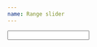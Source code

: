 ```yaml
---
name: Range slider
---
```

<input type="text" value="" data-slider-min="10" data-slider-max="1000" data-slider-step="5" data-slider-value="[250,450]" class="js-slider" />